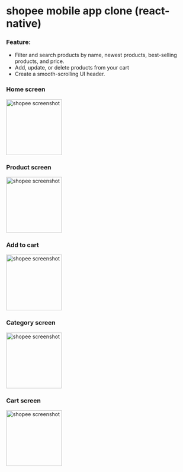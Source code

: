 # shopee mobile app clone (react-native)

### Feature:

- Filter and search products by name, newest products, best-selling products, and price.
- Add, update, or delete products from your cart
- Create a smooth-scrolling UI header.

### Home screen

<img src="https://github.com/le-dat/shopee-mobile-app-clone/blob/master/static/screenshot1.jpg" alt="shopee screenshot" width="150" height="whatever">

### Product screen

<img src="https://github.com/le-dat/shopee-mobile-app-clone/blob/master/static/screenshot2.jpg" alt="shopee screenshot" width="150" height="whatever">

### Add to cart

<img src="https://github.com/le-dat/shopee-mobile-app-clone/blob/master/static/screenshot3.jpg" alt="shopee screenshot" width="150" height="whatever">

### Category screen

<img src="https://github.com/le-dat/shopee-mobile-app-clone/blob/master/static/screenshot4.jpg" alt="shopee screenshot" width="150" height="whatever">

### Cart screen

<img src="https://github.com/le-dat/shopee-mobile-app-clone/blob/master/static/screenshot5.jpg" alt="shopee screenshot" width="150" height="whatever">
